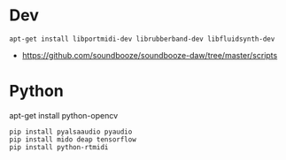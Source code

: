 # Dev

```
apt-get install libportmidi-dev librubberband-dev libfluidsynth-dev 

```

- https://github.com/soundbooze/soundbooze-daw/tree/master/scripts

# Python

apt-get install python-opencv

```
pip install pyalsaaudio pyaudio
pip install mido deap tensorflow
pip install python-rtmidi
```
